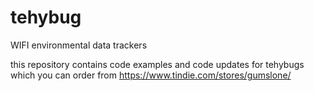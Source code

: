 # tehybug
WIFI environmental data trackers

this repository contains code examples and code updates for tehybugs which you can order from
https://www.tindie.com/stores/gumslone/
